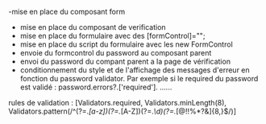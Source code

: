 -mise en place du composant form
- mise en place du composant de verification 
- mise en place du formulaire avec des [formControl]="";
- mise en place du script du formulaire avec les new FormControl 
- envoie du formcontrol du password au composant parent 
- envoi du password du compant parent a la page de vérification 
- conditionnement du style et de l'affichage des messages d'erreur en fonction du password validator. Par exemple si le required du password est validé :
 password.errors?.['required'].
 ......

 rules de validation :  [Validators.required,
        Validators.minLength(8),
        Validators.pattern(/^(?=.*[a-z])(?=.*[A-Z])(?=.*\d)(?=.*[@$!%*?&])[A-Za-z\d@$!%*?&]{8,}$/)]